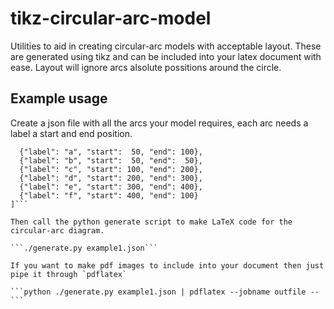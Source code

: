tikz-circular-arc-model
=======================

Utilities to aid in creating circular-arc models with acceptable layout. These are generated using tikz and can be included into your latex document with ease. Layout will ignore arcs alsolute possitions around the circle.

Example usage
-------------

Create a json file with all the arcs your model requires, each arc needs a label a start and end position.

```[
  {"label": "a", "start":  50, "end": 100},
  {"label": "b", "start":  50, "end":  50},
  {"label": "c", "start": 100, "end": 200},
  {"label": "d", "start": 200, "end": 300},
  {"label": "e", "start": 300, "end": 400},
  {"label": "f", "start": 400, "end": 100}
]```

Then call the python generate script to make LaTeX code for the circular-arc diagram.

```./generate.py example1.json```

If you want to make pdf images to include into your document then just pipe it through `pdflatex`

```python ./generate.py example1.json | pdflatex --jobname outfile --```
